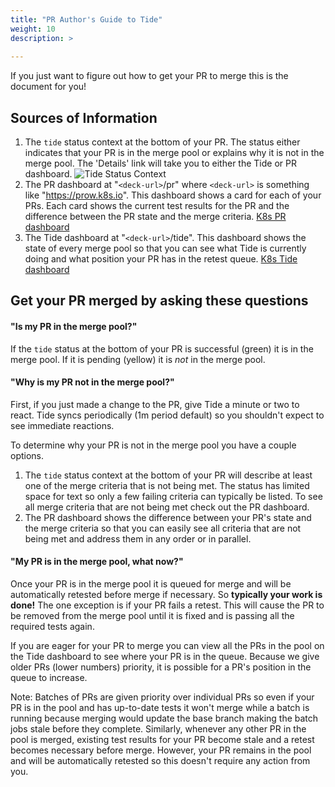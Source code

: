 ```yaml
---
title: "PR Author's Guide to Tide"
weight: 10
description: >
  
---
```


If you just want to figure out how to get your PR to merge this is the document for you!

## Sources of Information

1. The `tide` status context at the bottom of your PR.
The status either indicates that your PR is in the merge pool or explains why it is not in the merge pool. The 'Details' link will take you to either the Tide or PR dashboard.
![Tide Status Context](/docs/components/core/tide/status-context.png)
1. The PR dashboard at "`<deck-url>`/pr" where `<deck-url>` is something like "https://prow.k8s.io".
This dashboard shows a card for each of your PRs. Each card shows the current test results for the PR and the difference between the PR state and the merge criteria. [K8s PR dashboard](https://prow.k8s.io/pr)
1. The Tide dashboard at "`<deck-url>`/tide".
This dashboard shows the state of every merge pool so that you can see what Tide is currently doing and what position your PR has in the retest queue. [K8s Tide dashboard](https://prow.k8s.io/tide)

## Get your PR merged by asking these questions

#### "Is my PR in the merge pool?"

If the `tide` status at the bottom of your PR is successful (green) it is in the merge pool. If it is pending (yellow) it is *not* in the merge pool.

#### "Why is my PR not in the merge pool?"

First, if you just made a change to the PR, give Tide a minute or two to react. Tide syncs periodically (1m period default) so you shouldn't expect to see immediate reactions.

To determine why your PR is not in the merge pool you have a couple options.
1. The `tide` status context at the bottom of your PR will describe at least one of the merge criteria that is not being met. The status has limited space for text so only a few failing criteria can typically be listed. To see all merge criteria that are not being met check out the PR dashboard.
1. The PR dashboard shows the difference between your PR's state and the merge criteria so that you can easily see all criteria that are not being met and address them in any order or in parallel.


#### "My PR is in the merge pool, what now?"

Once your PR is in the merge pool it is queued for merge and will be automatically retested before merge if necessary. So **typically your work is done!**
The one exception is if your PR fails a retest. This will cause the PR to be removed from the merge pool until it is fixed and is passing all the required tests again.

If you are eager for your PR to merge you can view all the PRs in the pool on the Tide dashboard to see where your PR is in the queue. Because we give older PRs (lower numbers) priority, it is possible for a PR's position in the queue to increase.

Note: Batches of PRs are given priority over individual PRs so even if your PR is in the pool and has up-to-date tests it won't merge while a batch is running because merging would update the base branch making the batch jobs stale before they complete.
Similarly, whenever any other PR in the pool is merged, existing test results for your PR become stale and a retest becomes necessary before merge. However, your PR remains in the pool and will be automatically retested so this doesn't require any action from you.
